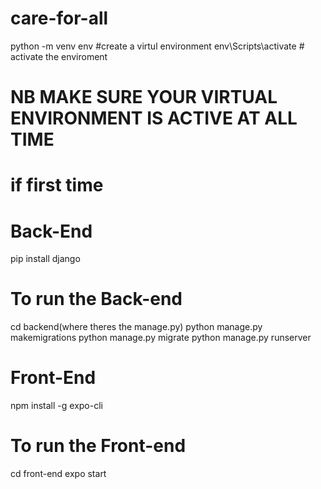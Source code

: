 # care-for-all
python -m venv env #create a virtul environment
env\Scripts\activate # activate the enviroment
# NB MAKE SURE YOUR VIRTUAL ENVIRONMENT IS ACTIVE AT ALL TIME  

# if first time
# Back-End
pip install django

# To run the Back-end
cd backend(where theres the manage.py)
python manage.py makemigrations
python manage.py migrate
python manage.py runserver


# Front-End
npm install -g expo-cli

# To run the Front-end
cd front-end
expo start
